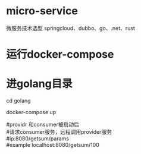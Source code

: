 # micro-service
微服务技术选型 springcloud、dubbo、go、.net、rust
# 运行docker-compose
# 进golang目录

cd golang

docker-compose up

#providr 和consumer被启动后     
#请求consumer服务，远程调用provider服务  
#ip:8080/getsum/params   
#example  localhost:8080/getsum/100
